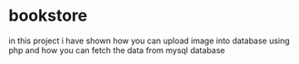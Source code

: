 # bookstore
in this project i have shown how you can upload image into database using php and how you can fetch the data from mysql database
